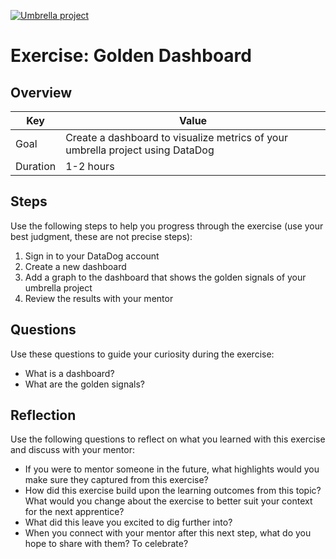 <a href="../../overview/README.md#umbrella-project"><img src="../umbrella.svg" alt="Umbrella project"></a>

# Exercise: Golden Dashboard

## Overview

| Key | Value |
| --- | --- |
| Goal | Create a dashboard to visualize metrics of your umbrella project using DataDog |
| Duration | 1-2 hours |

## Steps

Use the following steps to help you progress through the exercise (use your best judgment, these are not precise steps):

1. Sign in to your DataDog account
2. Create a new dashboard
3. Add a graph to the dashboard that shows the golden signals of your umbrella project
4. Review the results with your mentor

## Questions

Use these questions to guide your curiosity during the exercise:

- What is a dashboard?
- What are the golden signals?

## Reflection

Use the following questions to reflect on what you learned with this exercise and discuss with your mentor:

- If you were to mentor someone in the future, what highlights would you make sure they captured from this exercise? 
- How did this exercise build upon the learning outcomes from this topic? What would you change about the exercise to better suit your context for the next apprentice?
- What did this leave you excited to dig further into? 
- When you connect with your mentor after this next step, what do you hope to share with them? To celebrate? 


